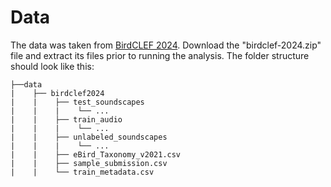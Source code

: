 # Data
The data was taken from [BirdCLEF 2024](https://www.kaggle.com/competitions/birdclef-2024/data). Download the "birdclef-2024.zip" file and extract its files prior to running the analysis. The folder structure should look like this:
```
├──data
|    ├── birdclef2024
|    |    ├── test_soundscapes
|    |    |    └── ...
|    |    ├── train_audio
|    |    |    └── ...
|    |    ├── unlabeled_soundscapes
|    |    |    └── ...
|    |    ├── eBird_Taxonomy_v2021.csv
|    |    ├── sample_submission.csv
|    |    └── train_metadata.csv
```

